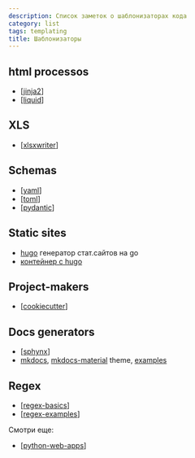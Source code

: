 ```yaml
---
description: Список заметок о шаблонизаторах кода
category: list
tags: templating
title: Шаблонизаторы
---
```

## html processos

- [[jinja2]]
- [[liquid]]

## XLS

- [[xlsxwriter]]

## Schemas

- [[yaml]]
- [[toml]]
- [[pydantic]]

## Static sites

- [hugo](https://gohugo.io/) генератор стат.сайтов на go
- [контейнер с hugo](https://hub.docker.com/r/klakegg/hugo/)

## Project-makers

- [[cookiecutter]]

## Docs generators

- [[sphynx]]
- [mkdocs](https://github.com/mkdocs/mkdocs), [mkdocs-material](https://github.com/squidfunk/mkdocs-material) theme, [examples](https://squidfunk.github.io/mkdocs-material/)

## Regex

- [[regex-basics]]
- [[regex-examples]]

Смотри еще:

- [[python-web-apps]]

[//begin]: # "Autogenerated link references for markdown compatibility"
[jinja2]: ..%2Fnotes%2Fjinja2 "Jinja2 python"
[liquid]: ..%2Fnotes%2Fliquid "Liquid"
[xlsxwriter]: ..%2Fnotes%2Fxlsxwriter "Пакет для создания xlsx файлов на python. xlswxriter"
[yaml]: ..%2Fnotes%2Fyaml "Yaml"
[toml]: ..%2Fnotes%2Ftoml "Toml"
[pydantic]: ..%2Fnotes%2Fpydantic "Pydantic"
[cookiecutter]: ..%2Fnotes%2Fcookiecutter "Cookiecutter python"
[sphynx]: ..%2Fnotes%2Fsphynx "sphynx templates"
[regex-basics]: ..%2Fnotes%2Fregex-basics "Основы регулярных выражений"
[regex-examples]: ..%2Fnotes%2Fregex-examples "Примеры использования модуля re в python"
[python-web-apps]: ..%2Fnotes%2Fpython-web-apps "Pyhon web app"
[//end]: # "Autogenerated link references"